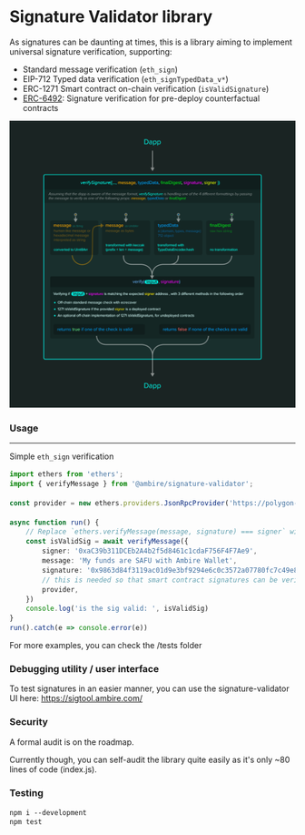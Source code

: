 # Signature Validator library

As signatures can be daunting at times, this is a library aiming to implement universal signature verification, supporting: 

- Standard message verification (`eth_sign`)
- EIP-712 Typed data verification (`eth_signTypedData_v*`)
- ERC-1271 Smart contract on-chain verification (`isValidSignature`)
- [ERC-6492](https://eips.ethereum.org/EIPS/eip-6492): Signature verification for pre-deploy counterfactual contracts

![signature-validator flow](./ambire_signature_education.png)

### Usage

---

Simple `eth_sign` verification
```ts
import ethers from 'ethers';
import { verifyMessage } from '@ambire/signature-validator';

const provider = new ethers.providers.JsonRpcProvider('https://polygon-rpc.com')

async function run() {
	// Replace `ethers.verifyMessage(message, signature) === signer` with this:
	const isValidSig = await verifyMessage({
	    signer: '0xaC39b311DCEb2A4b2f5d8461c1cdaF756F4F7Ae9',
	    message: 'My funds are SAFU with Ambire Wallet',
	    signature: '0x9863d84f3119ac01d9e3bf9294e6c0c3572a07780fc7c49e8dc913806f4b1dbd4cc075462dc84422a9b981b2556f9c9197d76da7ba3603e53e9300869c574d821c',
	    // this is needed so that smart contract signatures can be verified
	    provider,
	})
	console.log('is the sig valid: ', isValidSig)
}
run().catch(e => console.error(e))
```

For more examples, you can check the /tests folder

### Debugging utility / user interface
To test signatures in an easier manner, you can use the signature-validator UI here: https://sigtool.ambire.com/

### Security
A formal audit is on the roadmap.

Currently though, you can self-audit the library quite easily as it's only ~80 lines of code (index.js).

### Testing

```
npm i --development
npm test
```
